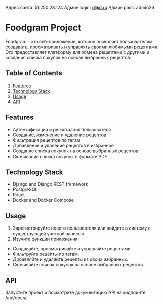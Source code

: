 Адрес сайта: 51.250.28.124
Админ login: d@d.ru
Админ pass: admin26


# Foodgram Project
Foodgram - это веб-приложение, которое позволяет пользователям создавать, просматривать и управлять своими любимыми рецептами. Это предоставляет платформу для обмена рецептами с другими и создания списка покупок на основе выбранных рецептов.

## Table of Contents
1. [Features](#features)
2. [Technology Stack](#technology-stack)
3. [Usage](#usage)
4. [API](#api)

## Features
- Аутентификация и регистрация пользователя
- Создание, изменение и удаление рецептов
- Фильтрация рецептов по тегам
- Добавление и удаление рецептов в избранное
- Создание списка покупок на основе выбранных рецептов
- Скачивание списка покупок в формате PDF

## Technology Stack
- Django and Django REST framework
- PostgreSQL
- React
- Docker and Docker Compose

## Usage
1. Зарегистрируйте нового пользователя или войдите в систему с существующей учетной записью.
2. Изучите функции приложения:
- Создавайте, просматривайте и управляйте рецептами.
- Фильтруйте рецепты по тегам.
- Добавляйте и удаляйте рецепты из своих избранных.
- Cкачивайте список покупок на основе выбранных рецептов.

## API
Запустите проект и посмотрите документацию API на эндпоинте: /api/docs/